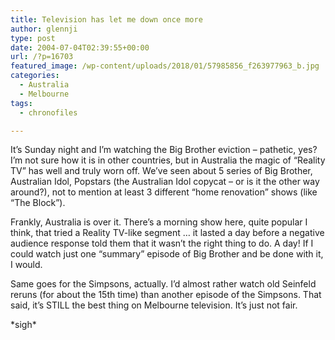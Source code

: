 ```yaml
---
title: Television has let me down once more
author: glennji
type: post
date: 2004-07-04T02:39:55+00:00
url: /?p=16703
featured_image: /wp-content/uploads/2018/01/57985856_f263977963_b.jpg
categories:
  - Australia
  - Melbourne
tags:
  - chronofiles

---
```

<p class="date-header">
  It&#8217;s Sunday night and I&#8217;m watching the Big Brother eviction &#8211; pathetic, yes? I&#8217;m not sure how it is in other countries, but in Australia the magic of &#8220;Reality TV&#8221; has well and truly worn off. We&#8217;ve seen about 5 series of Big Brother, Australian Idol, Popstars (the Australian Idol copycat &#8211; or is it the other way around?), not to mention at least 3 different &#8220;home renovation&#8221; shows (like &#8220;The Block&#8221;).
</p>

<p class="date-header">
  <span style="font-family: -apple-system, BlinkMacSystemFont, 'Segoe UI', Roboto, Oxygen-Sans, Ubuntu, Cantarell, 'Helvetica Neue', sans-serif;">Frankly, Australia is over it. There&#8217;s a morning show here, quite popular I think, that tried a Reality TV-like segment &#8230; it lasted a day before a negative audience response told them that it wasn&#8217;t the right thing to do. A day! If I could watch just one &#8220;summary&#8221; episode of Big Brother and be done with it, I would.</span>
</p>

<p class="date-header">
  <span style="font-family: -apple-system, BlinkMacSystemFont, 'Segoe UI', Roboto, Oxygen-Sans, Ubuntu, Cantarell, 'Helvetica Neue', sans-serif;">Same goes for the Simpsons, actually. I&#8217;d almost rather watch old Seinfeld reruns (for about the 15th time) than another episode of the Simpsons. That said, it&#8217;s STILL the best thing on Melbourne television. It&#8217;s just not fair.</span>
</p>

<p class="date-header">
  <span style="font-family: -apple-system, BlinkMacSystemFont, 'Segoe UI', Roboto, Oxygen-Sans, Ubuntu, Cantarell, 'Helvetica Neue', sans-serif;">*sigh*</span>
</p>
